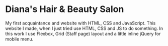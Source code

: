 # Diana's Hair & Beauty Salon
My first acquaintance and website with HTML, CSS and JavaScript.
This website I made, when I just tried use HTML, CSS and JS to do something. 
In this work I use Flexbox, Grid (Staff page) layout and a little inline jQuery for mobile menu.
